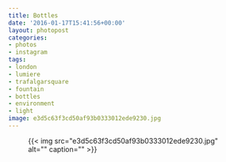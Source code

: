 ```yaml
---
title: Bottles
date: '2016-01-17T15:41:56+00:00'
layout: photopost
categories:
- photos
- instagram
tags:
- london
- lumiere
- trafalgarsquare
- fountain
- bottles
- environment
- light
image: e3d5c63f3cd50af93b0333012ede9230.jpg
---
```


<figure class="photo photo--square">
  {{< img src="e3d5c63f3cd50af93b0333012ede9230.jpg" alt="" caption="" >}}

</figure>




